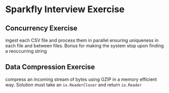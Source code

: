 # Sparkfly Interview Exercise

## Concurrency Exercise

ingest each CSV file and process them in parallel ensuring uniqueness in each file and between files.
Bonus for making the system stop upon finding a reoccurring string

## Data Compression Exercise

compress an incoming stream of bytes using GZIP in a memory efficient way. Solution must take an `io.ReaderCloser` 
and return `io.Reader`
